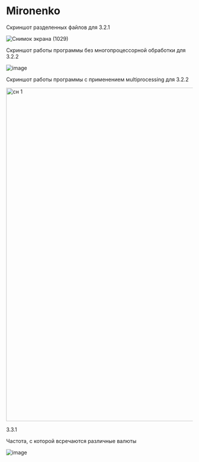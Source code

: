 # Mironenko

Скриншот разделенных файлов для 3.2.1


![Снимок экрана (1029)](https://user-images.githubusercontent.com/94804678/206427610-f5f71961-7c28-4454-8c15-ba9b5037b6d6.png)


Скриншот работы программы без многопроцессорной обработки для 3.2.2

![image](https://user-images.githubusercontent.com/94804678/206853454-e9efafb1-5ae8-439d-aca0-881567e345fb.png)

Скриншот работы программы с применением мultiprocessing для 3.2.2

<img width="902" alt="сн 1" src="https://user-images.githubusercontent.com/94804678/206757311-c19a4b33-f8cb-48d3-bdbd-992035d6f099.png">

3.3.1

Частота, с которой всречаются различные валюты

![image](https://user-images.githubusercontent.com/94804678/208761071-b1205b0b-6dcd-4dd3-b496-d2c2d4d6824f.png)
